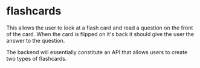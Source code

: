 # flashcards
This allows the user to look at a flash card and read a question on the front of the card. When the card is flipped on it's back it should give the user the answer to the question.

The backend will essentially constitute an API that allows users to create two types of flashcards.
